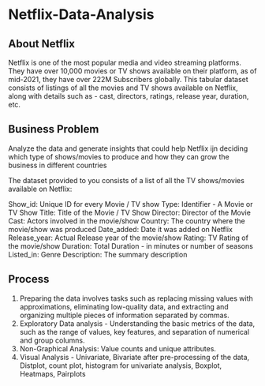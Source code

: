 # Netflix-Data-Analysis
## About Netflix

Netflix is one of the most popular media and video streaming platforms. They have over 10,000 movies or TV shows available on their platform, as of mid-2021, they have over 222M Subscribers globally. This tabular dataset consists of listings of all the movies and TV shows available on Netflix, along with details such as - cast, directors, ratings, release year, duration, etc.


## Business Problem

Analyze the data and generate insights that could help Netflix ijn deciding which type of shows/movies to produce and how they can grow the business in different countries

The dataset provided to you consists of a list of all the TV shows/movies available on Netflix:

Show_id: Unique ID for every Movie / TV show
Type: Identifier - A Movie or TV Show
Title: Title of the Movie / TV Show
Director: Director of the Movie
Cast: Actors involved in the movie/show
Country: The country where the movie/show was produced
Date_added: Date it was added on Netflix
Release_year: Actual Release year of the movie/show
Rating: TV Rating of the movie/show
Duration: Total Duration - in minutes or number of seasons
Listed_in: Genre
Description: The summary description

## Process
1. Preparing the data involves tasks such as replacing missing values with approximations, eliminating low-quality data, and extracting and organizing multiple pieces of information separated by commas.
2. Exploratory Data analysis - Understanding the basic metrics of the data, such as the range of values, key features, and separation of numerical and group columns.
3. Non-Graphical Analysis: Value counts and unique attributes.
4. Visual Analysis - Univariate, Bivariate after pre-processing of the data, Distplot, count plot, histogram for univariate analysis, Boxplot, Heatmaps, Pairplots
